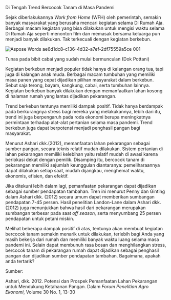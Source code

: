 ﻿Di Tengah Trend Bercocok Tanam di Masa Pandemi

Sejak diberlakukannya *Work from Home* (WFH) oleh pemerintah, semakin banyak masyarakat yang berusaha mencari kegiatan selama Di Rumah Aja. Berbagai macam kegiatan yang bisa dilakukan untuk mengisi waktu selama Di Rumah Aja seperti menonton film dan memasak bersama keluarga pun menjadi banyak dilakukan. Tak terkecuali dengan kegiatan berkebun.


![Aspose Words ae6d1dc8-c136-4d32-a7ef-2df75559a5ce 001](https://github.com/user-attachments/assets/3b8fded0-616a-4f93-9620-0e3f4fa8f16e)

Tunas pada bibit cabai yang sudah mulai bermunculan (Dok Pottani)

Kegiatan berkebun menjadi populer tidak hanya di kalangan orang tua, tapi juga di kalangan anak muda. Berbagai macam tumbuhan yang memiliki masa panen yang cepat dijadikan pilihan masyarakat dalam berkebun. Sebut saja terong, bayam, kangkung, cabai, serta tumbuhan lainnya. Kegiatan berkebun banyak dilakukan dengan memanfaatkan lahan kosong di halaman rumah yang lantas dijadikan pekarangan.

Trend berkebun tentunya memiliki dampak positif. Tidak hanya berdampak pada berkurangnya stress bagi mereka yang melakukannya, lebih dari itu, trend ini juga berpengaruh pada roda ekonomi berupa meningkatnya permintaan terhadap alat-alat pertanian selama masa pandemi. Trend berkebun juga dapat berpotensi menjadi penghasil pangan bagi masyarakat.

Menurut Ashari dkk.(2012), memanfaatan lahan pekarangan sebagai sumber pangan, secara teknis relatif mudah dilakukan. Sistem pertanian di lahan pekarangan memiliki kelebihan yaitu relatif mudah di awasi karena berlokasi dekat dengan pemilik. Disamping itu, bercocok tanam di pekarangan memiliki sejumlah keunggulan diantaranya: pemeliharaannya dapat dilakukan setiap saat, mudah dijangkau, menghemat waktu, ekonomis, efisien, dan efektif.

Jika ditekuni lebih dalam lagi, pemanfaatan pekarangan dapat dijadikan sebagai sumber pendapatan tambahan. Tren ini menurut Penny dan Ginting dalam Ashari dkk. (2012) secara umum dapat memberikan sumbangan pendapatan 7-45 persen. Hasil penelitian Landon-Lane dalam Ashari dkk. (2012) juga menunjukkan bahwa hasil dari pekarangan merupakan sumbangan terbesar pada saat *off season,* serta menyumbang 25 persen pendapatan untuk petani miskin.

Melihat beberapa dampak positif di atas, tentunya akan membuat kegiatan bercocok tanam semakin menarik untuk dilakukan, terlebih bagi Anda yang masih bekerja dari rumah dan memiliki banyak waktu luang selama masa pandemi ini. Selain dapat membunuh rasa bosan dan menghilangkan stress, bercocok tanam di pekarangan rumah dapat dijadikan sebagai penghasil pangan dan dijadikan sumber pendapatan tambahan. Bagaimana, apakah anda tertarik?

Sumber:

Ashari, dkk. 2012. Potensi dan Prospek Pemanfaatan Lahan Pekarangan untuk Mendukung Ketahanan Pangan. Dalam *Forum Penelitian Agro Ekonomi*, Volume 30 No. 1, 13-30
